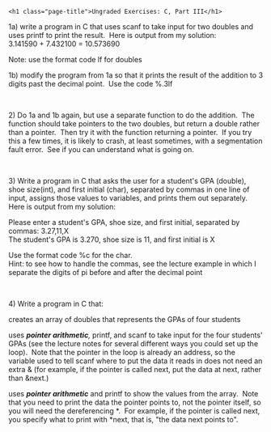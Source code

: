 
  
    <h1 class="page-title">Ungraded Exercises: C, Part III</h1>
  
  
  
<p>1a) write a program in C that uses scanf to take input for two doubles and uses printf to print the result.&nbsp; Here is output from my solution:<br>3.141590 + 7.432100 = 10.573690</p>
<p>Note: use the format code lf for doubles</p>
<p>1b) modify the program from 1a so that it prints the result of the addition to 3 digits past the decimal point.&nbsp; Use the code %.3lf</p>
<p>&nbsp;</p>
<p>2) Do 1a and 1b again, but use a separate function to do the addition.&nbsp; The function should take pointers to the two doubles, but return a double rather than a pointer.&nbsp; Then try it with the function returning a pointer.&nbsp; If you try this a few times, it is likely to crash, at least sometimes, with a segmentation fault error.&nbsp; See if you can understand what is going on.</p>
<p>&nbsp;</p>
<p>3) Write a program in C that asks the user for a student's GPA (double), shoe size(int), and first initial (char), separated by commas in one line of input, assigns those values to variables, and prints them out separately.&nbsp; Here is output from my solution:</p>
<p>Please enter a student's GPA, shoe size, and first initial, separated by commas: 3.27,11,X<br>The student's GPA is 3.270, shoe size is 11, and first initial is X</p>
<p>Use the format code %c for the char.<br>Hint: to see how to handle the commas, see the lecture example in which I separate the digits of pi before and after the decimal point</p>
<p>&nbsp;</p>
<p>4) Write a program in C that:</p>
<p>creates an array of doubles that represents the GPAs of four students</p>
<p>uses <em><strong>pointer arithmetic</strong>, </em>printf, and scanf to take input for the four students' GPAs (see the lecture notes for several different ways you could set up the loop).&nbsp; Note that the pointer in the loop is already an address, so the variable used to tell scanf where to put the data it reads in does not need an extra &amp; (for example, if the pointer is called next, put the data at next, rather than &amp;next.)</p>
<p>uses <em><strong>pointer arithmetic</strong> </em>and<em> </em>printf to show the values from the array.&nbsp; Note that you need to print the data the pointer points to, not the pointer itself, so you will need the dereferencing *.&nbsp; For example, if the pointer is called next, you specify what to print with *next, that is, "the data next points to".</p>
  
<div id="assign-to-mount-point"></div>
